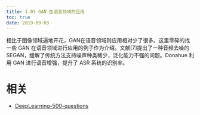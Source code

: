 ```yaml
---
title: 1.03 GAN 在语音领域的应用
toc: true
date: 2019-09-03
---
```


相比于图像领域遍地开花，GAN在语音领域则应用相对少了很多。这里零碎的找一些 GAN 在语音领域进行应用的例子作为介绍。文献[7]提出了一种音频去噪的 SEGAN，缓解了传统方法支持噪声种类稀少，泛化能力不强的问题。Donahue 利用 GAN 进行语音增强，提升了 ASR 系统的识别率。










# 相关

- [DeepLearning-500-questions](https://github.com/scutan90/DeepLearning-500-questions)
